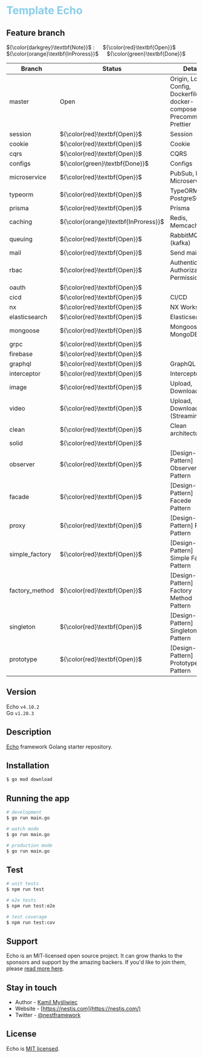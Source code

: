 <h1 style="color:skyblue;">Template Echo</h1>

## Feature branch

${\color{darkgrey}\textbf{Note}}$ &#58; &emsp;
${\color{red}\textbf{Open}}$ &emsp;
${\color{orange}\textbf{InProress}}$ &emsp;
${\color{green}\textbf{Done}}$ &emsp;

| Branch         | Status                               | Detail                                                                  |
| -------------- | ------------------------------------ | ----------------------------------------------------------------------- |
| master         | Open                                 | Origin, Logger, Config, Dockerfile, docker-compose, Precommit, Prettier |
| session        | ${\color{red}\textbf{Open}}$         | Session                                                                 |
| cookie         | ${\color{red}\textbf{Open}}$         | Cookie                                                                  |
| cqrs           | ${\color{red}\textbf{Open}}$         | CQRS                                                                    |
| configs        | ${\color{green}\textbf{Done}}$       | Configs                                                                 |
| microservice   | ${\color{red}\textbf{Open}}$         | PubSub, NATs, Microservice                                              |
| typeorm        | ${\color{red}\textbf{Open}}$         | TypeORM, PostgreSQL                                                     |
| prisma         | ${\color{red}\textbf{Open}}$         | Prisma                                                                  |
| caching        | ${\color{orange}\textbf{InProress}}$ | Redis, Memcached                                                        |
| queuing        | ${\color{red}\textbf{Open}}$         | RabbitMQ, (kafka)                                                       |
| mail           | ${\color{red}\textbf{Open}}$         | Send mail                                                               |
| rbac           | ${\color{red}\textbf{Open}}$         | Authentication, Authorization, Permission                               |
| oauth          | ${\color{red}\textbf{Open}}$         |                                                                         |
| cicd           | ${\color{red}\textbf{Open}}$         | CI/CD                                                                   |
| nx             | ${\color{red}\textbf{Open}}$         | NX Workspace                                                            |
| elasticsearch  | ${\color{red}\textbf{Open}}$         | Elasticsearch                                                           |
| mongoose       | ${\color{red}\textbf{Open}}$         | Mongoose, MongoDB                                                       |
| grpc           | ${\color{red}\textbf{Open}}$         |                                                                         |
| firebase       | ${\color{red}\textbf{Open}}$         |                                                                         |
| graphql        | ${\color{red}\textbf{Open}}$         | GraphQL                                                                 |
| interceptor    | ${\color{red}\textbf{Open}}$         | Interceptor                                                             |
| image          | ${\color{red}\textbf{Open}}$         | Upload, Download                                                        |
| video          | ${\color{red}\textbf{Open}}$         | Upload, Download, (Streaming)                                           |
| clean          | ${\color{red}\textbf{Open}}$         | Clean architecture                                                      |
| solid          | ${\color{red}\textbf{Open}}$         |                                                                         |
| observer       | ${\color{red}\textbf{Open}}$         | [Design-Pattern] Observer Pattern                                       |
| facade         | ${\color{red}\textbf{Open}}$         | [Design-Pattern] Facede Pattern                                         |
| proxy          | ${\color{red}\textbf{Open}}$         | [Design-Pattern] Proxy Pattern                                          |
| simple_factory | ${\color{red}\textbf{Open}}$         | [Design-Pattern] Simple Factory Pattern                                 |
| factory_method | ${\color{red}\textbf{Open}}$         | [Design-Pattern] Factory Method Pattern                                 |
| singleton      | ${\color{red}\textbf{Open}}$         | [Design-Pattern] Singleton Pattern                                      |
| prototype      | ${\color{red}\textbf{Open}}$         | [Design-Pattern] Prototype Pattern                                      |

## Version

Echo `v4.10.2`<br/>
Go `v1.20.3`<br/>

## Description

[Echo](https://echo.labstack.com/) framework Golang starter repository.

## Installation

```bash
$ go mod download
```

## Running the app

```bash
# development
$ go run main.go

# watch mode
$ go run main.go

# production mode
$ go run main.go
```

## Test

```bash
# unit tests
$ npm run test

# e2e tests
$ npm run test:e2e

# test coverage
$ npm run test:cov
```

## Support

Echo is an MIT-licensed open source project. It can grow thanks to the sponsors and support by the amazing backers. If you'd like to join them, please [read more here](https://docs.nestjs.com/support).

## Stay in touch

- Author - [Kamil Myśliwiec](https://kamilmysliwiec.com)
- Website - [https://nestjs.com](https://nestjs.com/)
- Twitter - [@nestframework](https://twitter.com/nestframework)

## License

Echo is [MIT licensed](LICENSE).
